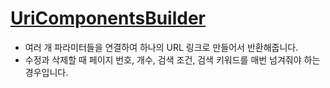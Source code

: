 # [UriComponentsBuilder](https://dlwjdcks5343.tistory.com/93)
* 여러 개 파라미터들을 연결하여 하나의 URL 링크로 만들어서 반환해줍니다.
* 수정과 삭제할 때 페이지 번호, 개수, 검색 조건, 검색 키워드를 매번 넘겨줘야 하는 경우입니다.
